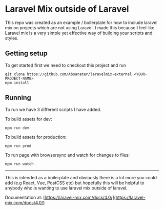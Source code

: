 # Laravel Mix outside of Laravel
This repo was created as an example / boilerplate for how to include laravel mix on projects which are not using Laravel. I made this because I feel like Laravel mix is a very simple yet effective way of building your scripts and styles.
## Getting setup
To get started first we need to checkout this project and run

    git clone https://github.com/Absanater/laravelmix-external <YOUR-PROJECT-NAME>
    npm install



## Running
  To run we have 3 different scripts I have added.

To build assets for dev:

    npm run dev

To build assets for production:

    npm run prod

To run page with browsersync and watch for changes to files:

    npm run watch
---------------
This is intended as a boilerplate and obviously there is a lot more you could add (e.g React, Vue, PostCSS etc) but hopefully this will be helpful to anybody who is wanting to use laravel mix outside of laravel.

Documentation at: [https://laravel-mix.com/docs/4.0/](https://laravel-mix.com/docs/4.0/)
